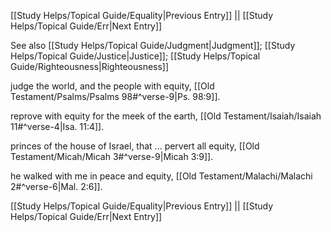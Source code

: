 [[Study Helps/Topical Guide/Equality|Previous Entry]]  ||  [[Study Helps/Topical Guide/Err|Next Entry]]

 See also [[Study Helps/Topical Guide/Judgment|Judgment]]; [[Study Helps/Topical Guide/Justice|Justice]]; [[Study Helps/Topical Guide/Righteousness|Righteousness]]

 judge the world, and the people with equity, [[Old Testament/Psalms/Psalms 98#^verse-9|Ps. 98:9]].

 reprove with equity for the meek of the earth, [[Old Testament/Isaiah/Isaiah 11#^verse-4|Isa. 11:4]].

 princes of the house of Israel, that ... pervert all equity, [[Old Testament/Micah/Micah 3#^verse-9|Micah 3:9]].

 he walked with me in peace and equity, [[Old Testament/Malachi/Malachi 2#^verse-6|Mal. 2:6]].

[[Study Helps/Topical Guide/Equality|Previous Entry]]  ||  [[Study Helps/Topical Guide/Err|Next Entry]]